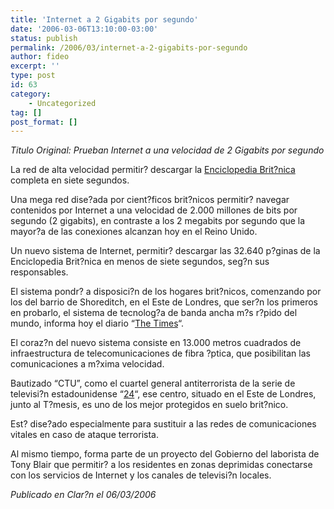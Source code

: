 ```yaml
---
title: 'Internet a 2 Gigabits por segundo'
date: '2006-03-06T13:10:00-03:00'
status: publish
permalink: /2006/03/internet-a-2-gigabits-por-segundo
author: fideo
excerpt: ''
type: post
id: 63
category:
    - Uncategorized
tag: []
post_format: []
---
```

*Titulo Original: Prueban Internet a una velocidad de 2 Gigabits por segundo*

La red de alta velocidad permitir? descargar la [Enciclopedia Brit?nica](http://www.britannica.com/ "Enciclopedia Brit?nica") completa en siete segundos.

Una mega red dise?ada por cient?ficos brit?nicos permitir? navegar contenidos por Internet a una velocidad de 2.000 millones de bits por segundo (2 gigabits), en contraste a los 2 megabits por segundo que la mayor?a de las conexiones alcanzan hoy en el Reino Unido.

Un nuevo sistema de Internet, permitir? descargar las 32.640 p?ginas de la Enciclopedia Brit?nica en menos de siete segundos, seg?n sus responsables.

El sistema pondr? a disposici?n de los hogares brit?nicos, comenzando por los del barrio de Shoreditch, en el Este de Londres, que ser?n los primeros en probarlo, el sistema de tecnolog?a de banda ancha m?s r?pido del mundo, informa hoy el diario “[The Times](http://www.timesonline.co.uk/article/0,,2-2072201,00.html "The Times (Diario de Inglaterra)")“.

El coraz?n del nuevo sistema consiste en 13.000 metros cuadrados de infraestructura de telecomunicaciones de fibra ?ptica, que posibilitan las comunicaciones a m?xima velocidad.

Bautizado “CTU”, como el cuartel general antiterrorista de la serie de televisi?n estadounidense “[24](http://www.fox.com/24/ "24")“, ese centro, situado en el Este de Londres, junto al T?mesis, es uno de los mejor protegidos en suelo brit?nico.

Est? dise?ado especialmente para sustituir a las redes de comunicaciones vitales en caso de ataque terrorista.

Al mismo tiempo, forma parte de un proyecto del Gobierno del laborista de Tony Blair que permitir? a los residentes en zonas deprimidas conectarse con los servicios de Internet y los canales de televisi?n locales.

 *Publicado en Clar?n el 06/03/2006*